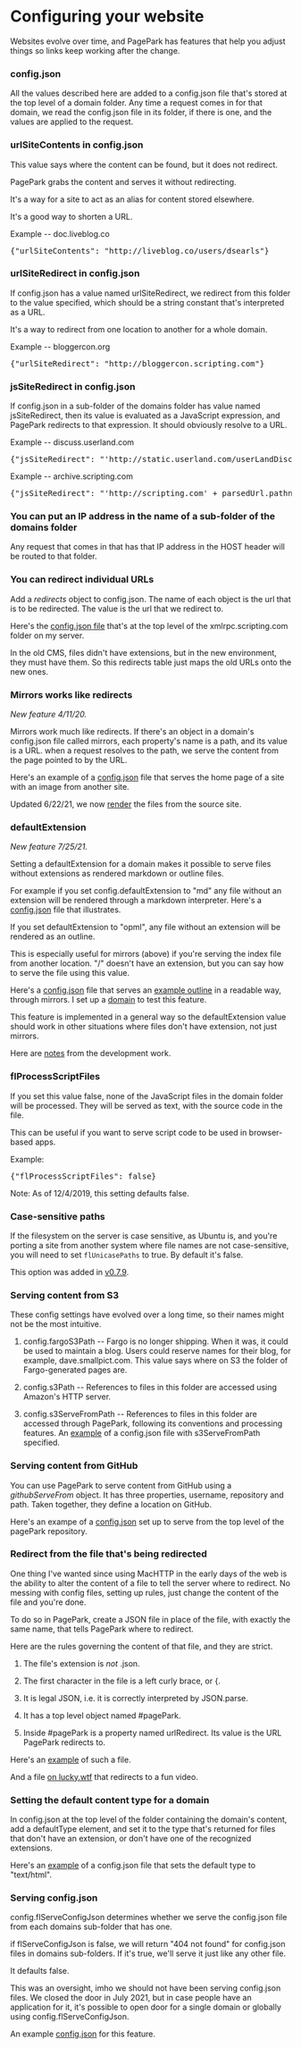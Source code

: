 # Configuring your website

Websites evolve over time, and PagePark has features that help you adjust things so links keep working after the change. 

### config.json

All the values described here are added to a config.json file that's stored at the top level of a domain folder. Any time a request comes in for that domain, we read the config.json file in its folder, if there is one, and the values are applied to the request.

### urlSiteContents in config.json

This value says where the content can be found, but it does not redirect.

PagePark grabs the content and serves it without redirecting. 

It's a way for a site to act as an alias for content stored elsewhere. 

It's a good way to shorten a URL. 

Example --  doc.liveblog.co

<pre>{"urlSiteContents": "http://liveblog.co/users/dsearls"}</pre>

### urlSiteRedirect in config.json

If config.json has a value named urlSiteRedirect, we redirect from this folder to the value specified, which should be a string constant that's interpreted as a URL.

It's a way to redirect from one location to another for a whole domain.

Example -- bloggercon.org

<pre>{"urlSiteRedirect": "http://bloggercon.scripting.com"}</pre>

### jsSiteRedirect in config.json

If config.json in a sub-folder of the domains folder has value named jsSiteRedirect, then its value is evaluated as a JavaScript expression, and PagePark redirects to that expression. It should obviously resolve to a URL.

Example --  discuss.userland.com

<pre>{"jsSiteRedirect": "'http://static.userland.com/userLandDiscussArchive/msg' + utils.padWithZeros (parsedUrl.pathname.split ('&#x24;') [1], 6) + '.html'"}</pre>

Example -- archive.scripting.com 

<pre>{"jsSiteRedirect": "'http://scripting.com' + parsedUrl.pathname + '.html'"}</pre>

### You can put an IP address in the name of a sub-folder of the domains folder

Any request that comes in that has that IP address in the HOST header will be  routed to that folder.

### You can redirect individual URLs

Add a <i>redirects</i> object to config.json. The name of each object is the url that is to be redirected. The value is the url that we redirect to.

Here's the <a href="https://gist.github.com/scripting/491c2d676dd7ad6e41f47a116d6b5016">config.json file</a> that's at the top level of the xmlrpc.scripting.com folder on my server.

In the old CMS, files didn't have extensions, but in the new environment, they must have them. So this redirects table just maps the old URLs onto the new ones.

### Mirrors works like redirects

<i>New feature 4/11/20.</i>

Mirrors work much like redirects. If there's an object in a domain's config.json file called mirrors, each property's name is a path, and its value is a URL. when a request resolves to the path, we serve the content from the page pointed to by the URL. 

Here's an example of a <a href="https://gist.github.com/scripting/bc94224619c9bbe6c608aec1a41222a1">config.json</a> file that serves the home page of a site with an image from another site. 

Updated 6/22/21, we now <a href="https://github.com/scripting/pagePark#v0818-62221-by-dw">render</a> the files from the source site. 

### defaultExtension

<i>New feature 7/25/21.</i>

Setting a defaultExtension for a domain makes it possible to serve files without extensions as rendered markdown or outline files. 

For example if you set config.defaultExtension to "md" any file without an extension will be rendered through a markdown interpreter. Here's a <a href="https://gist.github.com/scripting/3bf72d4a7dc967ce8a682fe2e7ce07e7">config.json</a> file that illustrates.

If you set defaultExtension to "opml", any file without an extension will be rendered as an outline. 

This is especially useful for mirrors (above) if you're serving the index file from another location. "/" doesn't have an extension, but you can say how to serve the file using this value. 

Here's a <a href="https://gist.github.com/scripting/486758f8edd58ee7af34eca50394b114">config.json</a> file that serves an <a href="http://hosting.opml.org/dave/spec/states.opml">example outline</a> in a readable way, through mirrors. I set up a <a href="http://defaultextensiondemo.userland.com/">domain</a> to test this feature. 

This feature is implemented in a general way so the defaultExtension value should work in other situations where files don't have extension, not just mirrors.

Here are <a href="https://github.com/scripting/pagePark/issues/21#issuecomment-886229200">notes</a> from the development work.

### flProcessScriptFiles

If you set this value false, none of the JavaScript files in the domain folder will be processed. They will be served as text, with the source code in the file. 

This can be useful if you want to serve script code to be used in browser-based apps. 

Example: 

<pre>{"flProcessScriptFiles": false} </pre>

Note: As of 12/4/2019, this setting defaults false. 

### Case-sensitive paths

If the filesystem on the server is case sensitive, as Ubuntu is, and you're porting a site from another system where file names are not case-sensitive, you will need to set `flUnicasePaths` to true. By default it's false. 

This option was added in <a href="https://github.com/scripting/pagePark/blob/master/README.md#v079-11817-by-dw">v0.7.9</a>.

### Serving content from S3

These config settings have evolved over a long time, so their names might not be the most intuitive.

1. config.fargoS3Path -- Fargo is no longer shipping. When it was, it could be used to maintain a blog. Users could reserve names for their blog, for example, dave.smallpict.com. This value says where on S3 the folder of Fargo-generated pages are.  

2. config.s3Path -- References to files in this folder are accessed using Amazon's HTTP server. 

3. config.s3ServeFromPath -- References to files in this folder are accessed through PagePark, following its conventions and processing features. An <a href="https://gist.github.com/scripting/1ef07a199c93f1d8cf60c89f034f18f7">example</a> of a config.json file with s3ServeFromPath specified. 

### Serving content from GitHub

You can use PagePark to serve content from GitHub using a <i>githubServeFrom</i> object. It has three properties, username, repository and path. Taken together, they define a location on GitHub. 

Here's an exampe of a <a href="https://gist.github.com/scripting/07a38e3e00e8581585dad6b057d504a8">config.json</a> set up to serve from the top level of the pagePark repository.

### Redirect from the file that's being redirected

One thing I've wanted since using MacHTTP in the early days of the web is the ability to alter the content of a file to tell the server where to redirect. No messing with config files, setting up rules, just change the content of the file and you're done. 

To do so in PagePark, create a JSON file in place of the file, with exactly the same name, that tells PagePark where to redirect. 

Here are the rules governing the content of that file, and they are strict. 

1. The file's extension is <i>not</i> .json.

1. The first character in the file is a left curly brace, or {.

1. It is legal JSON, i.e. it is correctly interpreted by JSON.parse. 

1. It has a top level object named #pagePark.

1. Inside #pagePark is a property named urlRedirect. Its value is the URL PagePark redirects to.

Here's an <a href="https://gist.github.com/scripting/b580c6d5eaa13da108364ccc9b713454">example</a> of such a file.

And a file <a href="http://lucky.wtf/redirect.html">on lucky.wtf</a> that redirects to a fun video.

### Setting the default content type for a domain

In config.json at the top level of the folder containing the domain's content, add a defaultType element, and set it to the type that's returned for files that don't have an extension, or don't have one of the recognized extensions. 

Here's an <a href="https://gist.github.com/scripting/102c34a6ed3143c037eea1ac5c5473f3">example</a> of a config.json file that sets the default type to "text/html".

### Serving config.json

config.flServeConfigJson determines whether we serve the config.json file from each domains sub-folder that has one. 

if flServeConfigJson is false, we will return "404 not found" for config.json files in domains sub-folders. If it's true, we'll serve it just like any other file.

It defaults false. 

This was an oversight, imho we should not have been serving config.json files. We closed the door in July 2021, but in case people have an application for it, it's possible to open door for a single domain or globally using config.flServeConfigJson.

An example <a href="https://gist.github.com/scripting/80bf3e84a5e68ee3cafd3aff979d361c">config.json</a> for this feature.

